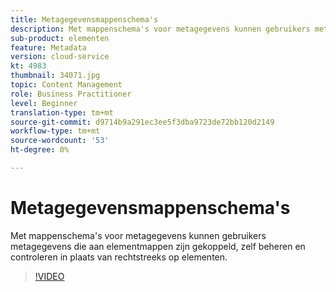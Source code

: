 ```yaml
---
title: Metagegevensmappenschema's
description: Met mappenschema's voor metagegevens kunnen gebruikers metagegevens die aan elementmappen zijn gekoppeld, zelf beheren en controleren in plaats van rechtstreeks op elementen.
sub-product: elementen
feature: Metadata
version: cloud-service
kt: 4983
thumbnail: 34071.jpg
topic: Content Management
role: Business Practitioner
level: Beginner
translation-type: tm+mt
source-git-commit: d9714b9a291ec3ee5f3dba9723de72bb120d2149
workflow-type: tm+mt
source-wordcount: '53'
ht-degree: 0%

---
```



# Metagegevensmappenschema&#39;s

Met mappenschema&#39;s voor metagegevens kunnen gebruikers metagegevens die aan elementmappen zijn gekoppeld, zelf beheren en controleren in plaats van rechtstreeks op elementen.

>[!VIDEO](https://video.tv.adobe.com/v/34071/?quality=12&learn=on&hidetitle=true)
